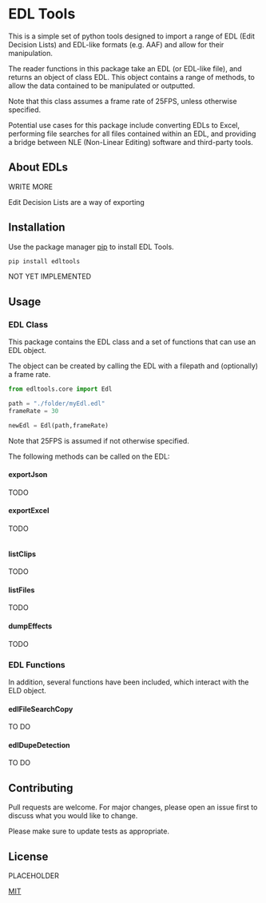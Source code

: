 # EDL Tools

This is a simple set of python tools designed to import a range of EDL (Edit Decision Lists) and EDL-like formats (e.g. AAF) and allow for their manipulation.

The reader functions in this package take an EDL (or EDL-like file), and returns an object of class EDL. This object contains a range of methods, to allow the data contained to be manipulated or outputted.

Note that this class assumes a frame rate of 25FPS, unless otherwise specified.

Potential use cases for this package include converting EDLs to Excel, performing file searches for all files contained within an EDL, and providing a bridge between NLE (Non-Linear Editing) software and third-party tools.

## About EDLs

WRITE MORE

Edit Decision Lists are a way of exporting 

## Installation

Use the package manager [pip](https://pip.pypa.io/en/stable/) to install EDL Tools.

```bash
pip install edltools
```

NOT YET IMPLEMENTED

## Usage

### EDL Class

This package contains the EDL class and a set of functions that can use an EDL object.

The object can be created by calling the EDL with a filepath and (optionally) a frame rate.

```python
from edltools.core import Edl

path = "./folder/myEdl.edl"
frameRate = 30

newEdl = Edl(path,frameRate)
```

Note that 25FPS is assumed if not otherwise specified.

The following methods can be called on the EDL:

#### exportJson

TODO

#### exportExcel

TODO

```python
```

#### listClips

TODO

#### listFiles

TODO

#### dumpEffects

TODO

### EDL Functions

In addition, several functions have been included, which interact with the ELD object.

#### edlFileSearchCopy

TO DO

#### edlDupeDetection

TO DO

## Contributing

Pull requests are welcome. For major changes, please open an issue first
to discuss what you would like to change.

Please make sure to update tests as appropriate.

## License

PLACEHOLDER

[MIT](https://choosealicense.com/licenses/mit/)